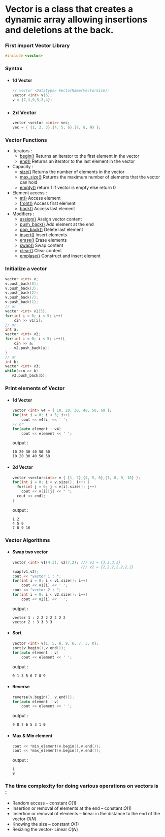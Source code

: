 # **Vector** is a class that creates a dynamic array allowing insertions and deletions at the back.

### First import Vector Library
```cpp
#include <vector>
```

### Syntax 
  - #### 1d Vector
    ```cpp
    // vector <DataType> VectorName(VectorSize);
    vector <int> v(6);
    v = {7,1,9,5,2,4};
    ```
  - ### 2d Vector
    ```cpp
    vector <vector <int>> vec;
    vec = { {1, 2, 3},{4, 5, 6},{7, 8, 9} };
    ```
  
### Vector Functions
  - Iterators :
    - [begin()](https://www.geeksforgeeks.org/vectorbegin-vectorend-c-stl/)   Returns an iterator to the first element in the vector
    - [end()](https://www.geeksforgeeks.org/vectorbegin-vectorend-c-stl/)   Returns an iterator to the last element in the vector
  - Capacity :
    - [size()](https://cplusplus.com/reference/vector/vector/size/)   Returns the number of elements in the vector
    - [max_size()](https://www.geeksforgeeks.org/vector-max_size-function-in-c-stl/)   Returns the maximum number of elements that the vector can hold
    - [empty()](https://cplusplus.com/reference/vector/vector/empty/)   return 1 if vector is empty else return 0
  - Element access :
    - [at()](https://www.javatpoint.com/cpp-vector-at-function)  Access element
    - [front()](https://www.javatpoint.com/cpp-vector-front-function)   Access first element
    - [back()](https://www.javatpoint.com/cpp-vector-back-function)   Access last element
  - Modifiers :
    - [assign()](https://www.geeksforgeeks.org/vector-assign-in-c-stl/)   Assign vector content
    - [push_back()](https://cplusplus.com/reference/vector/vector/push_back/)   Add element at the end
    - [pop_back()](https://www.javatpoint.com/cpp-vector-pop-back-function)   Delete last element
    - [insert()](https://www.javatpoint.com/cpp-vector-insert-function)   Insert elements
    - [erase()](https://cplusplus.com/reference/vector/vector/erase/)   Erase elements
    - [swap()](https://www.geeksforgeeks.org/vectorat-vectorswap-c-stl/)   Swap content
    - [clear()](https://www.geeksforgeeks.org/vector-erase-and-clear-in-cpp/)   Clear content
    - [emplase()](https://cplusplus.com/reference/vector/vector/emplace/)   Construct and insert element  

### Initialize a vector
  ```cpp
  vector <int> v;
  v.push_back(5);
  v.push_back(3);
  v.push_back(2);
  v.push_back(7);
  v.push_back(1);
  // or
  vector <int> v1(5);
  for(int i = 0; i < 5; i++)
      cin >> v1[i];
  // or
  int a;
  vector <int> v2;
  for(int i = 0; i < 5; i++){
      cin >> a;
      v2.push_back(a);
  }
  // or
  int b;
  vector <int> v3;
  while(cin >> b)
     v3.push_back(b);
  ```
### Print elements of Vector
  - #### 1d Vector
    ```cpp
    vector <int> v4 = { 10, 20, 30, 40, 50, 60 };
    for(int i = 0; i < 5; i++)
        cout << v4[i] << ' ';
    // or
    for(auto element : v4)
        cout << element << ' ';
    ```
    output : 
    ```
    10 20 30 40 50 60 
    10 20 30 40 50 60 
    ```
  - #### 2d Vector
    ```cpp
    vector <vector<int>> v { {1, 2},{4, 5, 6},{7, 8, 9, 10} };
    for(int i = 0; i < v.size(); i++) {
      for(int j = 0; j < v[i].size(); j++)
        cout << v[i][j] << " ";
      cout << endl;
    }
     ```
    output : 
    ```
    1 2
    4 5 6
    7 8 9 10
    ```
### Vector Algorithms
  - #### Swap two vector
    ```cpp
    vector <int> v1(4,3), v2(7,2); /// v1 = {3,3,3,3}
                                   /// v2 = {2,2,2,2,2,2,2}
    swap(v1,v2);
    cout << "vector 1 : ";
    for(int i = 0; i < v1.size(); i++)
        cout << v1[i] << ' ';
    cout << "vector 2 : ";
    for(int i = 0; i < v2.size(); i++)
        cout << v2[i] << ' ';
    ```
    output : 
    ```
    vector 1 : 2 2 2 2 2 2 2
    vector 2 : 3 3 3 3
    ```
  - #### Sort
    ```cpp
    vector <int> v{1, 5, 8, 9, 6, 7, 3, 0};
    sort(v.begin(),v.end());
    for(auto element : v)
        cout << element << ' ';
    ```
    output : 
    ```
    0 1 3 5 6 7 8 9
    ```    
  - #### Reverse
    ```cpp
    reverse(v.begin(), v.end());
    for(auto element : v)
        cout << element << ' ';
    ```
    output : 
    ```
    9 8 7 6 5 3 1 0
    ```
  - #### Max & Min element
    ```cpp
    cout << *min_element(v.begin(),v.end());
    cout << *max_element(v.begin(),v.end()); 
    ```
    output : 
    ```
    1
    9
    ```
### The time complexity for doing various operations on vectors is :
  - Random access – constant $O(1)$
  - Insertion or removal of elements at the end – constant $O(1)$
  - Insertion or removal of elements – linear in the distance to the end of the vector $O(N)$
  - Knowing the size – constant $O(1)$
  - Resizing the vector- Linear $O(N)$


